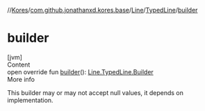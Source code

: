 //[Kores](../../../index.md)/[com.github.jonathanxd.kores.base](../../index.md)/[Line](../index.md)/[TypedLine](index.md)/[builder](builder.md)



# builder  
[jvm]  
Content  
open override fun [builder](builder.md)(): [Line.TypedLine.Builder](-builder/index.md)  
More info  


This builder may or may not accept null values, it depends on implementation.

  



